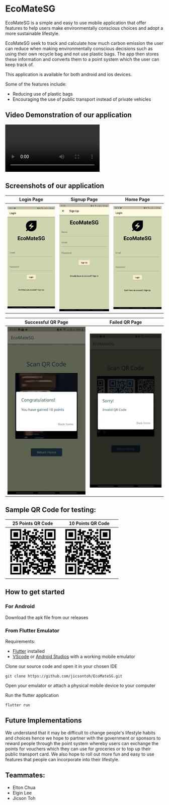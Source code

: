 # EcoMateSG
EcoMateSG is a simple and easy to use mobile application that offer features to help users make environmentally conscious choices and adopt a more sustainable lifestyle. 

EcoMateSG seek to track and calculate how much carbon emission the user can reduce when making environmentally conscious decisions such as using their own recycle bag and not use plastic bags.
The app then stores these information and converts them to a point system which the user can keep track of.

This application is available for both android and ios devices.

Some of the features include:
- Reducing use of plastic bags
- Encouraging the use of public transport instead of private vehicles

## Video Demonstration of our application
![Demo Video](/assets/Demo.mp4)

## Screenshots of our application
| Login Page                            | Signup Page                            | Home Page                             |
|---------------------------------------|----------------------------------------|---------------------------------------|
| ![Login Page](/assets/login_page.jpg) | ![Login Page](/assets/signup_page.jpg) | ![Login Page](/assets/login_page.jpg) |


| Successful QR Page                               | Failed QR Page                           |
|--------------------------------------------------|------------------------------------------|
| ![Successful QR Scan](/assets/successful_qr.jpg) | ![Failed QR Scan](/assets/failed_qr.jpg) |      


## Sample QR Code for testing:

| 25 Points QR Code                      | 10 Points QR Code                      |
|----------------------------------------|----------------------------------------|
| ![25 Points](/assets/25_points_qr.jpg) | ![10 Points](/assets/10_points_qr.jpg) |

## How to get started
### For Android
Download the apk file from our releases


### From Flutter Emulator
Requirements: 
- [Flutter](https://docs.flutter.dev/get-started/install) installed
- [VScode](https://code.visualstudio.com/download) or [Android Studios](https://developer.android.com/studio) with a working mobile emulator


Clone our source code and open it in your chosen IDE
```
git clone https://github.com/jicsontoh/EcoMateSG.git
```

Open your emulator or attach a physical mobile device to your computer

Run the flutter application
```
flutter run
```

## Future Implementations
We understand that it may be difficult to change people's lifestyle habits and choices hence we hope to partner with the government or sponsors to reward people through the point system whereby users can exchange the points for vouchers which they can use for groceries or to top up their public transport card.
We also hope to roll out more fun and easy to use features that people can incorporate into their lifestyle.

## Teammates:
- Elton Chua 
- Elgin Lee
- Jicson Toh